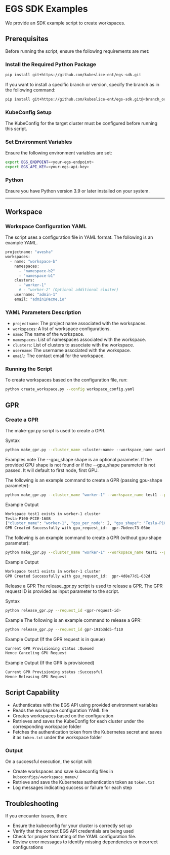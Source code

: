 
# EGS SDK Examples
We provide an SDK example script to create workspaces. 

## Prerequisites

Before running the script, ensure the following requirements are met:

### Install the Required Python Package
```bash
pip install git+https://github.com/kubeslice-ent/egs-sdk.git
```
If you want to install a specific branch or version, specify the branch as in the following command:

```bash
pip install git+https://github.com/kubeslice-ent/egs-sdk.git@<branch_or_tag_name>
```

### KubeConfig Setup

The KubeConfig for the target cluster must be configured before running this script.

### Set Environment Variables

Ensure the following environment variables are set:

```bash
export EGS_ENDPOINT=<your-egs-endpoint>
export EGS_API_KEY=<your-egs-api-key>
```

### Python

Ensure you have Python version 3.9 or later installed on your system.

---

## Workspace

### Workspace Configuration YAML

The script uses a configuration file in YAML format. The following is an example YAML.

```bash
projectname: "avesha"
workspaces:
  - name: "workspace-b"
    namespaces:
      - "namespace-b2"
      - "namespace-b1"
    clusters:
      - "worker-1"
      # - "worker-2" (Optional additional cluster)
    username: "admin-1"
    email: "admin1@acme.io"
```

### YAML Parameters Description

* `projectname`: The project name associated with the workspaces.
* `workspaces`: A list of workspace configurations.
* `name`: The name of the workspace.
* `namespaces`: List of namespaces associated with the workspace.
* `clusters`: List of clusters to associate with the workspace.
* `username`: The username associated with the workspace.
* `email`: The contact email for the workspace.


### Running the Script

To create workspaces based on the configuration file, run:
```bash
python create_workspace.py --config workspace_config.yaml
```

## GPR

### Create a GPR
The make-gpr.py script is used to create a GPR.

Syntax
```bash
python make_gpr.py --cluster_name <cluster-name> --workspace_name <workspace-name> --priority <priority-number> --exit_duration <duration-in-minutes> --request_name <gpr-request-name> --gpu_shape <GPU shape>
```


Examples
note
The --gpu_shape shape is an optional parameter. If the provided GPU shape is not found or if the --gpu_shape parameter is not passed. It will default to first node, first GPU.

The following is an example command to create a GPR (passing gpu-shape parameter):
```bash
python make_gpr.py --cluster_name "worker-1" --workspace_name test1 --priority 100 --exit_duration 5m --request_name test-gpr4 --gpu_shape Tesla-P100-PCIE-16GB
```

Example Output
```bash
Workspace test1 exists in worker-1 cluster
Tesla-P100-PCIE-16GB
{"cluster_name": "worker-1", "gpu_per_node": 2, "gpu_shape": "Tesla-P100-PCIE-16GB", "instance_type": "n1-highcpu-2", "memory_per_gpu": 16, "total_gpu_nodes": 1}
GPR Created Successfully with gpu_request_id:  gpr-7bdeec73-06be
```

The following is an example command to create a GPR (without gpu-shape parameter):
```bash
python make_gpr.py --cluster_name "worker-1" --workspace_name test1 --priority 100 --exit_duration 5m --request_name test-gpr1
```

Example Output
```bash
Workspace test1 exists in worker-1 cluster
GPR Created Successfully with gpu_request_id:  gpr-4d8e77d1-632d
```

Release a GPR
The release_gpr.py script is used to release a GPR. The GPR request ID is provided as input parameter to the script.

Syntax
```bash
python release_gpr.py --request_id <gpr-request-id>
```

Example
The following is an example command to release a GPR:
```bash
python release_gpr.py --request_id gpr-191b3dd5-f110
```

Example Output (If the GPR request is in queue)
```bash
Current GPR Provisioning status :Queued
Hence Canceling GPU Request
```

Example Output (If the GPR is provisioned)

```bash
Current GPR Provisioning status :Successful
Hence Releasing GPU Request
```


## Script Capability 

* Authenticates with the EGS API using provided environment variables
* Reads the workspace configuration YAML file
* Creates workspaces based on the configuration
* Retrieves and saves the KubeConfig for each cluster under the corresponding workspace folder
* Fetches the authentication token from the Kubernetes secret and saves it as `token.txt` under the workspace folder

### Output

On a successful execution, the script will:

* Create workspaces and save kubeconfig files in `kubeconfigs/<workspace_name>/`
* Retrieve and save the Kubernetes authentication token as `token.txt`
* Log messages indicating success or failure for each step

## Troubleshooting

If you encounter issues, then:

* Ensure the kubeconfig for your cluster is correctly set up
* Verify that the correct EGS API credentials are being used
* Check for proper formatting of the YAML configuration file.
* Review error messages to identify missing dependencies or incorrect configurations
